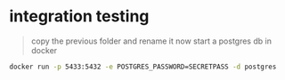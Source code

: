 # integration testing

> copy the previous folder and rename it
> now start a postgres db in docker

```bash
docker run -p 5433:5432 -e POSTGRES_PASSWORD=SECRETPASS -d postgres
```
